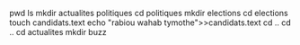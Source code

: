 pwd
ls
mkdir actualites politiques
cd politiques
mkdir elections
cd elections
touch candidats.text
echo "rabiou wahab tymothe">>candidats.text
cd ..
cd ..
cd actualites
mkdir buzz

